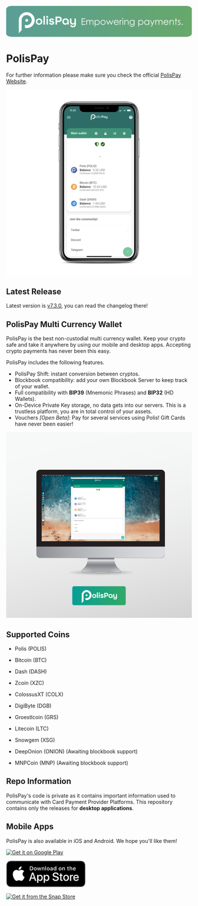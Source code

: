![](src/pp_slogan.png)

# PolisPay

For further information please make sure you check the official [PolisPay Website](https://polispay.com/home).

![](src/iphone_app.png)

## Latest Release
Latest version is [v7.3.0](https://github.com/grupokindynos/polispay-releases/releases/tag/v7.3.0), you can read the changelog there!

## PolisPay Multi Currency Wallet

PolisPay is the best non-custodial multi currency wallet. Keep your crypto safe and take it anywhere by using our mobile and desktop apps. Accepting crypto payments has never been this easy.

PolisPay includes the following features.

* PolisPay Shift: instant conversion between cryptos.  
* Blockbook compatibility: add your own Blockbook Server to keep track of your wallet.  
* Full compatibility with **BIP39** (Mnemonic Phrases) and **BIP32** (HD Wallets).  
* On-Device Private Key storage, no data gets into our servers. This is a trustless platform, you are in total control of your assets.  
* Vouchers *[Open Beta]*: Pay for several services using Polis! Gift Cards have never been easier!

![macOS App](src/mac_app.png)

## Supported Coins

* Polis (POLIS)
* Bitcoin (BTC)
* Dash (DASH)
* Zcoin (XZC)
* ColossusXT (COLX)
* DigiByte (DGB)
* Groestlcoin (GRS)
* Litecoin (LTC)
* Snowgem (XSG)

* DeepOnion (ONION) (Awaiting blockbook support)
* MNPCoin (MNP) (Awaiting blockbook support)

## Repo Information
PolisPay's code is private as it contains important information used to communicate with Card Payment Provider Platforms. This repository contains only the releases for **desktop applications**.

## Mobile Apps
PolisPay is also available in iOS and Android. We hope you'll like them!

<div class='row'>
  <a href='https://play.google.com/store/apps/details?id=com.polispay.copay&hl=en&pcampaignid=MKT-Other-global-all-co-prtnr-py-PartBadge-Mar2515-1'><img alt='Get it on Google Play' src='https://play.google.com/intl/en_us/badges/images/generic/en_badge_web_generic.png' style='height:100px'/></a>

  <a href='https://apps.apple.com/mx/app/polispay-crypto-wallet/id1351572060?l=en'><img alt='Get it on the App Store' src='src/as_badge.svg' style='height:72px'/></a>

  [![Get it from the Snap Store](https://snapcraft.io/static/images/badges/en/snap-store-black.svg)](https://snapcraft.io/polispay)
</div>
